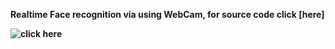 <b>Realtime Face recognition via using WebCam, for source code click [here]

![click here](https://github.com/halhwadi/Face-recognition-Webcam/blob/main/video_recog.gif)
